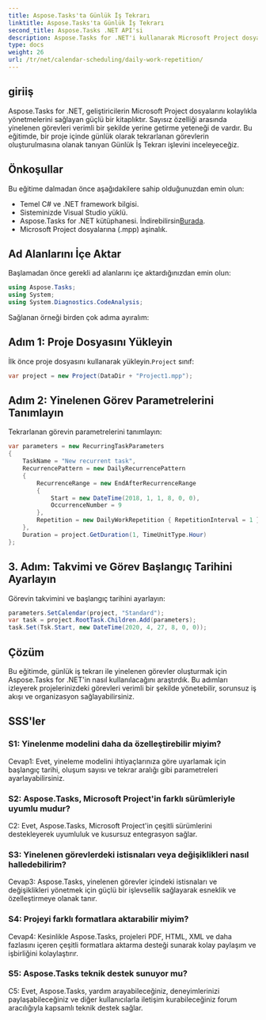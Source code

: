 ```yaml
---
title: Aspose.Tasks'ta Günlük İş Tekrarı
linktitle: Aspose.Tasks'ta Günlük İş Tekrarı
second_title: Aspose.Tasks .NET API'si
description: Aspose.Tasks for .NET'i kullanarak Microsoft Project dosyalarında günlük yinelenen görevleri nasıl oluşturacağınızı öğrenin. Verimliliği ve organizasyonu zahmetsizce artırın.
type: docs
weight: 26
url: /tr/net/calendar-scheduling/daily-work-repetition/
---
```

## giriiş

Aspose.Tasks for .NET, geliştiricilerin Microsoft Project dosyalarını kolaylıkla yönetmelerini sağlayan güçlü bir kitaplıktır. Sayısız özelliği arasında yinelenen görevleri verimli bir şekilde yerine getirme yeteneği de vardır. Bu eğitimde, bir proje içinde günlük olarak tekrarlanan görevlerin oluşturulmasına olanak tanıyan Günlük İş Tekrarı işlevini inceleyeceğiz.

## Önkoşullar

Bu eğitime dalmadan önce aşağıdakilere sahip olduğunuzdan emin olun:

- Temel C# ve .NET framework bilgisi.
- Sisteminizde Visual Studio yüklü.
-  Aspose.Tasks for .NET kütüphanesi. İndirebilirsin[Burada](https://releases.aspose.com/tasks/net/).
- Microsoft Project dosyalarına (.mpp) aşinalık.

## Ad Alanlarını İçe Aktar

Başlamadan önce gerekli ad alanlarını içe aktardığınızdan emin olun:

```csharp
using Aspose.Tasks;
using System;
using System.Diagnostics.CodeAnalysis;


```

Sağlanan örneği birden çok adıma ayıralım:

## Adım 1: Proje Dosyasını Yükleyin

İlk önce proje dosyasını kullanarak yükleyin.`Project` sınıf:

```csharp
var project = new Project(DataDir + "Project1.mpp");
```

## Adım 2: Yinelenen Görev Parametrelerini Tanımlayın

Tekrarlanan görevin parametrelerini tanımlayın:

```csharp
var parameters = new RecurringTaskParameters
{
    TaskName = "New recurrent task",
    RecurrencePattern = new DailyRecurrencePattern
    {
        RecurrenceRange = new EndAfterRecurrenceRange
        {
            Start = new DateTime(2018, 1, 1, 8, 0, 0),
            OccurrenceNumber = 9
        },
        Repetition = new DailyWorkRepetition { RepetitionInterval = 1 }
    },
    Duration = project.GetDuration(1, TimeUnitType.Hour)
};
```

## 3. Adım: Takvimi ve Görev Başlangıç Tarihini Ayarlayın

Görevin takvimini ve başlangıç tarihini ayarlayın:

```csharp
parameters.SetCalendar(project, "Standard");
var task = project.RootTask.Children.Add(parameters);
task.Set(Tsk.Start, new DateTime(2020, 4, 27, 8, 0, 0));
```

## Çözüm

Bu eğitimde, günlük iş tekrarı ile yinelenen görevler oluşturmak için Aspose.Tasks for .NET'in nasıl kullanılacağını araştırdık. Bu adımları izleyerek projelerinizdeki görevleri verimli bir şekilde yönetebilir, sorunsuz iş akışı ve organizasyon sağlayabilirsiniz.

## SSS'ler

### S1: Yinelenme modelini daha da özelleştirebilir miyim?

Cevap1: Evet, yineleme modelini ihtiyaçlarınıza göre uyarlamak için başlangıç tarihi, oluşum sayısı ve tekrar aralığı gibi parametreleri ayarlayabilirsiniz.

### S2: Aspose.Tasks, Microsoft Project'in farklı sürümleriyle uyumlu mudur?

C2: Evet, Aspose.Tasks, Microsoft Project'in çeşitli sürümlerini destekleyerek uyumluluk ve kusursuz entegrasyon sağlar.

### S3: Yinelenen görevlerdeki istisnaları veya değişiklikleri nasıl halledebilirim?

Cevap3: Aspose.Tasks, yinelenen görevler içindeki istisnaları ve değişiklikleri yönetmek için güçlü bir işlevsellik sağlayarak esneklik ve özelleştirmeye olanak tanır.

### S4: Projeyi farklı formatlara aktarabilir miyim?

Cevap4: Kesinlikle Aspose.Tasks, projeleri PDF, HTML, XML ve daha fazlasını içeren çeşitli formatlara aktarma desteği sunarak kolay paylaşım ve işbirliğini kolaylaştırır.

### S5: Aspose.Tasks teknik destek sunuyor mu?

C5: Evet, Aspose.Tasks, yardım arayabileceğiniz, deneyimlerinizi paylaşabileceğiniz ve diğer kullanıcılarla iletişim kurabileceğiniz forum aracılığıyla kapsamlı teknik destek sağlar.